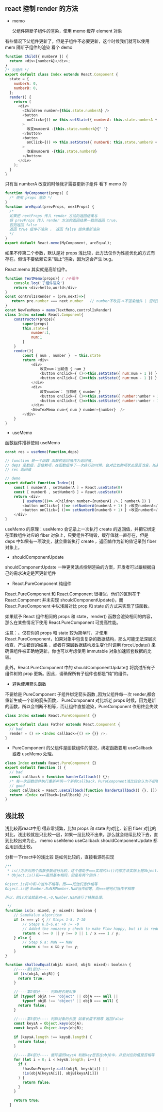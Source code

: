 ## react 控制 render 的方法

- memo

  父组件隔断子组件的渲染，使用 memo 缓存 element 对象

有些情况下父组件更新了，但是子组件不必要更新，这个时候我们就可以使用 mem 隔断子组件的渲染
看个 demo

```js
function Child({ numberA }) {
  return <div>{numberA}</div>;
}
/* 父组件 */
export default class Index extends React.Component {
  state = {
    numberA: 0,
    numberB: 0,
  };
  render() {
    return (
      <div>
        <Children number={this.state.numberA} />
        <button
          onClick={() => this.setState({ numberA: this.state.numberA + 1 })}
        >
          改变numberA -{this.state.numberA}{" "}
        </button>
        <button
          onClick={() => this.setState({ numberB: this.state.numberB + 1 })}
        >
          改变numberB -{this.state.numberB}
        </button>
      </div>
    );
  }
}
```

只有当 numberA 改变的时候我才需要更新子组件 看下 memo 的

```js
function MyComponent(props) {
  /* 使用 props 渲染 */
}
function areEqual(prevProps, nextProps) {
  /*
  如果把 nextProps 传入 render 方法的返回结果与
  将 prevProps 传入 render 方法的返回结果一致则返回 true，
  否则返回 false
  返回 true 组件不渲染 ， 返回 false 组件重新渲染
  */
}
export default React.memo(MyComponent, areEqual);
```

如果不传第二个参数，默认是对 props 浅比较，此方法仅作为性能优化的方式而存在。但请不要依赖它来“阻止”渲染，因为这会产生 bug。

React.memo 其实就是高阶组件。

```js
function TextMemo(props){ / /子组件
    console.log('子组件渲染')
    return <div>hello,world</div>
}
const controlIsRender = (pre,next)=>{
   return pre.number === next.number   // number不改变->不渲染组件 | 否则渲染组件
}
const NewTexMemo = memo(TextMemo,controlIsRender)
class Index extends React.Component{
    constructor(props){
        super(props)
        this.state={
            number:1,
            num:1
        }
    }
    render(){
        const { num , number }  = this.state
        return <div>
            <div>
                改变num：当前值 { num }
                <button onClick={ ()=>this.setState({ num:num + 1 }) } >num++</button>
                <button onClick={ ()=>this.setState({ num:num - 1 }) } >num--</button>
            </div>
            <div>
                改变number： 当前值 { number }
                <button onClick={ ()=>this.setState({ number:number + 1 }) } > number ++</button>
                <button onClick={ ()=>this.setState({ number:number - 1 }) } > number -- </button>
            </div>
            <NewTexMemo num={ num } number={number}  />
        </div>
    }
}
```

- useMemo

函数组件推荐使用 useMemo

```js
const res = useMemo(function,deps)

// function 是一个函数 函数的返回值作为返回值，
// deps 是数组，是依赖项，在函数组件下一次执行的时候，会对比依赖项状态是否改变，如果改变，那么重新执行函数，否则取缓存
// res 返回值

// demo
export default function Index(){
    const [ numberA , setNumberA ] = React.useState(0)
    const [ numberB , setNumberB ] = React.useState(0)
    return <div>
        { useMemo(()=> <Children number={numberA} />,[ numberA ]) }
        <button onClick={ ()=> setNumberA(numberA + 1) } >改变numberA</button>
        <button onClick={ ()=> setNumberB(numberB + 1) } >改变numberB</button>
    </div>
}
```

useMemo 的原理：useMemo 会记录上一次执行 create 的返回值，并把它绑定在函数组件对应的 fiber 对象上，只要组件不销毁，缓存值就一直存在，但是 deps 中如果有一项改变，就会重新执行 create ，返回值作为新的值记录到 fiber 对象上。

- shouldComponentUpdate

shouldComponentUpdate 一种更灵活点控制渲染的方案，开发者可以跟根据自己的需求决定是否更新组件

- React.PureComponent 纯组件

React.PureComponent 和 React.Component 很相似，他们的区别在于 React.Component 并未实现 shouldComponentUpdate()，而 React.PureComponent 中以浅层对比 prop 和 state 的方式来实现了该函数。

如果赋予 React 组件相同的 props 和 state，render() 函数会渲染相同的内容，那么在某些情况下使用 React.PureComponent 可提高性能。

注意：。仅在你的 props 和 state 较为简单时，才使用 React.PureComponent，如果对象中包含复杂的数据结构，那么可能无法深层次检查，产生错误的结果
，或者在深层数据结构发生变化时调用 forceUpdate() 来确保组件被正确地更新。你也可以考虑使用 immutable 对象加速嵌套数据的比较。

此外，React.PureComponent 中的 shouldComponentUpdate() 将跳过所有子组件树的 prop 更新。因此，请确保所有子组件也都是“纯”的组件。

- 避免使用箭头函数

不要给是 PureComponent 子组件绑定箭头函数 ,因为父组件每一次 render,都会重新生成一个新的箭头函数， PureComponent 对比新老 props 时候，因为是新的函数，所以会判断不相等，而让组件直接渲染，PureComponent 作用终会失效

```js
class Index extends React.PureComponent {}

export default class Father extends React.Component {
  // bad
  render = () => <Index callback={() => {}} />;
}
```

- PureComponent 的父组件是函数组件的情况，绑定函数要用 useCallback 或者 useMemo 处理。

```js
class Index extends React.PureComponent {}
export default function () {
  // bad
  const callback = function handerCallback() {};
  /* 每一次函数组件执行重新声明一个新的callback，PureComponent浅比较会认为不相等，促使组件更新  */
  // good
  const callback = React.useCallback(function handerCallback() {}, []);
  return <Index callback={callback} />;
}
```

## 浅比较

浅比较再react中用 得非常频繁，比如 props 和 state 的对比，新旧 fiber 对比的对比，浅比较就是只比较一层，如果一层比较不出来，那么就会继续比较下去，直到比较出来为止。
memo useMemo useCallback shouldComponentUpdate 都会用到浅比较。

分析一下react中的浅比较 是如何比较的，直接看源码实现

```js
/**
 * is()方法对两个函数参数进行比较，这个借助于===实现的is()内部方法实际上是Object.is()的polyfill。那为啥不直接使用===呢？
 * Object.is()和===虽然基本相同，但是有两个例外：

Object.is将+0和-0当作不相等，而===把他们当作相等
Object.is把 Number.NaN和Number.NaN当作相等，而===把他们当作不相等

所以，的is方法就是对+0,-0,Number.NaN进行了特殊处理。

 */
function is(x: mixed, y: mixed): boolean {
    // SameValue algorithm
    if (x === y) { // Steps 1-5, 7-10
        // Steps 6.b-6.e: +0 != -0
        // Added the nonzero y check to make Flow happy, but it is redundant
        return x !== 0 || y !== 0 || 1 / x === 1 / y;
    } else {
        // Step 6.a: NaN == NaN
        return x !== x && y !== y;
    }
}

```

```js
function shallowEqual(objA: mixed, objB: mixed): boolean {
    //----第1部分----
    if (is(objA, objB)) {
      return true;
    }
    
    //----第2部分---- 判断是否是对象
    if (typeof objA !== 'object' || objA === null ||
        typeof objB !== 'object' || objB === null) {
      return false;
    }
  
    //----第3部分---- 判断对象的长度 如果长度不相等 返回false
    const keysA = Object.keys(objA);
    const keysB = Object.keys(objB);
  
    if (keysA.length !== keysB.length) {
      return false;
    }
  
    //----第4部分---- 循环遍历keysA 判断key是否在objB中，并且对应的值是否相等
    for (let i = 0; i < keysA.length; i++) {
      if (
        !hasOwnProperty.call(objB, keysA[i]) ||
        !is(objA[keysA[i]], objB[keysA[i]])
      ) {
        return false;
      }
    }
  
    return true;
  }
  
```
